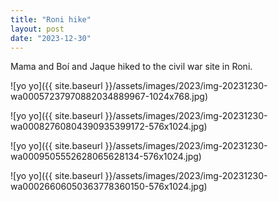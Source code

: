 ```yaml
---
title: "Roni hike"
layout: post
date: "2023-12-30"
---
```


Mama and Boí and Jaque hiked to the civil war site in Roni.

![yo yo]({{ site.baseurl }}/assets/images/2023/img-20231230-wa00057237970882034889967-1024x768.jpg)

![yo yo]({{ site.baseurl }}/assets/images/2023/img-20231230-wa00082760804390935399172-576x1024.jpg)

![yo yo]({{ site.baseurl }}/assets/images/2023/img-20231230-wa0009505552628065628134-576x1024.jpg)

![yo yo]({{ site.baseurl }}/assets/images/2023/img-20231230-wa00026606050363778360150-576x1024.jpg)
